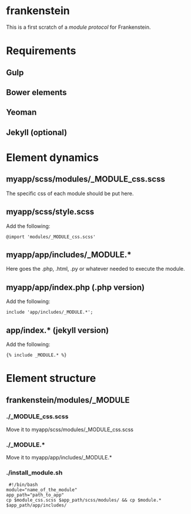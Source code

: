 frankenstein
============

This is a first scratch of a *module protocol* for Frankenstein.

# Requirements

## Gulp

## Bower elements

## Yeoman

## Jekyll (optional)

# Element dynamics

## myapp/scss/modules/_MODULE_css.scss

The specific css of each module should be put here.

## myapp/scss/style.scss

Add the following:

	@import 'modules/_MODULE_css.scss'

## myapp/app/includes/_MODULE.*

Here goes the .php, .html, .py or whatever needed to execute the module.

## myapp/app/index.php (.php version)

Add the following:

	include 'app/includes/_MODULE.*';

## app/index.* (jekyll version)

Add the following:

	{% include _MODULE.* %}

# Element structure

## frankenstein/modules/_MODULE

### ./_MODULE_css.scss

Move it to myapp/scss/modules/_MODULE_css.scss

### ./_MODULE.*

Move it to myapp/app/includes/_MODULE.*

### ./install_module.sh

	 #!/bin/bash
	module="name_of_the_module"
	app_path="path_to_app"
	cp $module_css.scss $app_path/scss/modules/ && cp $module.* $app_path/app/includes/ 


